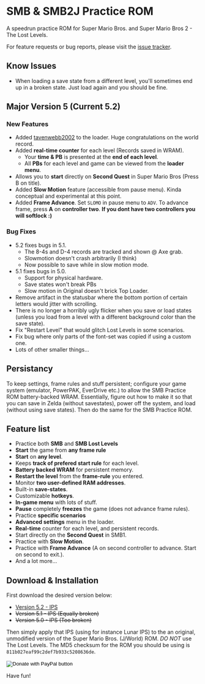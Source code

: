 # SMB & SMB2J Practice ROM

A speedrun practice ROM for Super Mario Bros. and Super Mario Bros 2 - The Lost Levels.

For feature requests or bug reports, please visit the [issue tracker](https://github.com/pellsson/smb/issues).

## Know Issues

- When loading a save state from a different level, you'll sometimes end up in a broken state. Just load again and you should be fine.

## Major Version 5 (Current 5.2)

### New Features 

- Added [tavenwebb2002](https://twitch.tv/tavenwebb2002) to the loader. Huge congratulations on the world record.
- Added **real-time counter** for each level (Records saved in WRAM).
	- Your **time & PB** is presented at the **end of each level**.
	- All **PBs** for each level and game can be viewed from the **loader menu**.
- Allows you to **start** directly on **Second Quest** in Super Mario Bros (Press B on title).
- Added **Slow Motion** feature (accessible from pause menu). Kinda conceptual and experimental at this point.
- Added **Frame Advance**. Set `SLOMO` in pause menu to `ADV`. To advance frame, press **A** on **controller two**. **If you dont have two controllers you will softlock :)**

### Bug Fixes

- 5.2 fixes bugs in 5.1.
	- The 8-4s and D-4 records are tracked and shown @ Axe grab.
	- Slowmotion doesn't crash arbitrarily (I think)
	- Now possible to save while in slow motion mode.
- 5.1 fixes bugs in 5.0.
	- Support for physical hardware.
	- Save states won't break PBs
	- Slow motion in Original doesn't brick Top Loader.
- Remove artifact in the statusbar where the bottom portion of certain letters would jitter with scrolling.
- There is no longer a horribly ugly flicker when you save or load states (unless you load from a level with a different background color than the save state).
- Fix "Restart Level" that would glitch Lost Levels in some scenarios.
- Fix bug where only parts of the font-set was copied if using a custom one.
- Lots of other smaller things...

## Persistancy

To keep settings, frame rules and stuff persistent; configure your game
system (emulator, PowerPAK, EverDrive etc.) to allow the SMB Practice ROM
battery-backed WRAM. Essentially, figure out how to make it so that you can
save in Zelda (without savestates), power off the system, and load (without using save states). Then do the same for the SMB Practice ROM.

## Feature list
- Practice both **SMB** and **SMB Lost Levels**
- **Start** the game from **any frame rule**
- **Start** on **any level**.
- Keeps **track of prefered start rule** for each level.
- **Battery backed WRAM** for persistent memory.
- **Restart the level** from the **frame-rule** you entered.
- Monitor **two user-defined RAM addresses**.
- Built-in **save-states**.
- Customizable **hotkeys**.
- **In-game menu** with lots of stuff.
- **Pause** completely **freezes** the game (does not advance frame rules).
- Practice **specific scenarios**
- **Advanced settings** menu in the loader.
- **Real-time** counter for each level, and persistent records.
- Start directly on the **Second Quest** in SMB1.
- Practice with **Slow Motion**.
- Practice with **Frame Advance** (A on second controller to advance. Start on second to exit.).
- And a lot more...

## Download & Installation

First download the desired version below:

- [Version 5.2 - IPS](https://github.com/pellsson/smb/raw/master/smb-v5.2.ips)
- ~~Version 5.1 - IPS (Equally broken)~~
- ~~Version 5.0 - IPS (Too broken)~~

Then simply apply that IPS (using for instance Lunar IPS) to the an original, unmodified version of the Super Mario Bros. (J/World) ROM. *DO NOT* use The Lost Levels. The MD5 checksum for the ROM you should be using is `811b027eaf99c2def7b933c5208636de`.

<form action="https://www.paypal.com/cgi-bin/webscr" method="post" target="_top">
	<input type="hidden" name="cmd" value="_donations" />
	<input type="hidden" name="business" value="66GJXJYBSFVB6" />
	<input type="hidden" name="currency_code" value="USD" />
	<input type="image" src="https://www.paypalobjects.com/en_US/SE/i/btn/btn_donateCC_LG.gif" border="0" name="submit" title="PayPal - The safer, easier way to pay online!" alt="Donate with PayPal button" />
	<img alt="" border="0" src="https://www.paypal.com/en_SE/i/scr/pixel.gif" width="1" height="1" />
</form>

Have fun!



